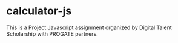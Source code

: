 # calculator-js
This is a Project Javascript assignment organized by Digital Talent Scholarship with PROGATE partners.
